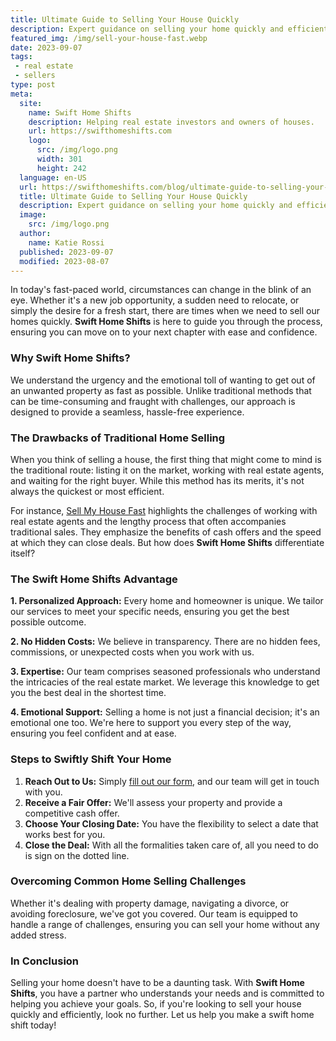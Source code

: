```yaml
---
title: Ultimate Guide to Selling Your House Quickly
description: Expert guidance on selling your home quickly and efficiently. Tailored services, transparent processes, and emotional support for a seamless transition.
featured_img: /img/sell-your-house-fast.webp
date: 2023-09-07
tags:
 - real estate
 - sellers
type: post
meta:
  site:
    name: Swift Home Shifts
    description: Helping real estate investors and owners of houses.
    url: https://swifthomeshifts.com
    logo:
      src: /img/logo.png
      width: 301
      height: 242
  language: en-US
  url: https://swifthomeshifts.com/blog/ultimate-guide-to-selling-your-house-quickly/
  title: Ultimate Guide to Selling Your House Quickly
  description: Expert guidance on selling your home quickly and efficiently. Tailored services, transparent processes, and emotional support for a seamless transition.
  image:
    src: /img/logo.png
  author:
    name: Katie Rossi
  published: 2023-09-07
  modified: 2023-08-07
---
```


In today's fast-paced world, circumstances can change in the blink of an eye. Whether it's a new job opportunity, a sudden need to relocate, or simply the desire for a fresh start, there are times when we need to sell our homes quickly. **Swift Home Shifts** is here to guide you through the process, ensuring you can move on to your next chapter with ease and confidence.

### Why Swift Home Shifts?

We understand the urgency and the emotional toll of wanting to get out of an unwanted property as fast as possible. Unlike traditional methods that can be time-consuming and fraught with challenges, our approach is designed to provide a seamless, hassle-free experience.

### The Drawbacks of Traditional Home Selling

When you think of selling a house, the first thing that might come to mind is the traditional route: listing it on the market, working with real estate agents, and waiting for the right buyer. While this method has its merits, it's not always the quickest or most efficient. 

For instance, [Sell My House Fast](https://wearehomebuyers.com) highlights the challenges of working with real estate agents and the lengthy process that often accompanies traditional sales. They emphasize the benefits of cash offers and the speed at which they can close deals. But how does **Swift Home Shifts** differentiate itself?

### The Swift Home Shifts Advantage

**1. Personalized Approach:** Every home and homeowner is unique. We tailor our services to meet your specific needs, ensuring you get the best possible outcome.

**2. No Hidden Costs:** We believe in transparency. There are no hidden fees, commissions, or unexpected costs when you work with us.

**3. Expertise:** Our team comprises seasoned professionals who understand the intricacies of the real estate market. We leverage this knowledge to get you the best deal in the shortest time.

**4. Emotional Support:** Selling a home is not just a financial decision; it's an emotional one too. We're here to support you every step of the way, ensuring you feel confident and at ease.

### Steps to Swiftly Shift Your Home

1. **Reach Out to Us:** Simply [fill out our form](https://www.wearehomebuyers.com/contact-us), and our team will get in touch with you.
2. **Receive a Fair Offer:** We'll assess your property and provide a competitive cash offer.
3. **Choose Your Closing Date:** You have the flexibility to select a date that works best for you.
4. **Close the Deal:** With all the formalities taken care of, all you need to do is sign on the dotted line.

### Overcoming Common Home Selling Challenges

Whether it's dealing with property damage, navigating a divorce, or avoiding foreclosure, we've got you covered. Our team is equipped to handle a range of challenges, ensuring you can sell your home without any added stress.

### In Conclusion

Selling your home doesn't have to be a daunting task. With **Swift Home Shifts**, you have a partner who understands your needs and is committed to helping you achieve your goals. So, if you're looking to sell your house quickly and efficiently, look no further. Let us help you make a swift home shift today!